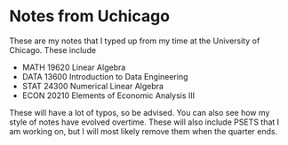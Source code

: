 # Notes from Uchicago

These are my notes that I typed up from my time at the University of Chicago. These include 

- MATH 19620 Linear Algebra 
- DATA 13600 Introduction to Data Engineering
- STAT 24300 Numerical Linear Algebra
- ECON 20210 Elements of Economic Analysis III

These will have a lot of typos, so be advised. You can also see how my style of notes have evolved overtime. These will also include PSETS that I am working on, but I will most likely remove them when the quarter ends. 
